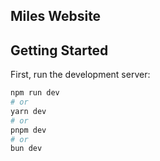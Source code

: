 ## Miles Website

## Getting Started

First, run the development server:

```bash
npm run dev
# or
yarn dev
# or
pnpm dev
# or
bun dev
```
